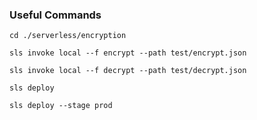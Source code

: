### Useful Commands

`cd ./serverless/encryption`

`sls invoke local --f encrypt --path test/encrypt.json`

`sls invoke local --f decrypt --path test/decrypt.json`

`sls deploy`

`sls deploy --stage prod`

